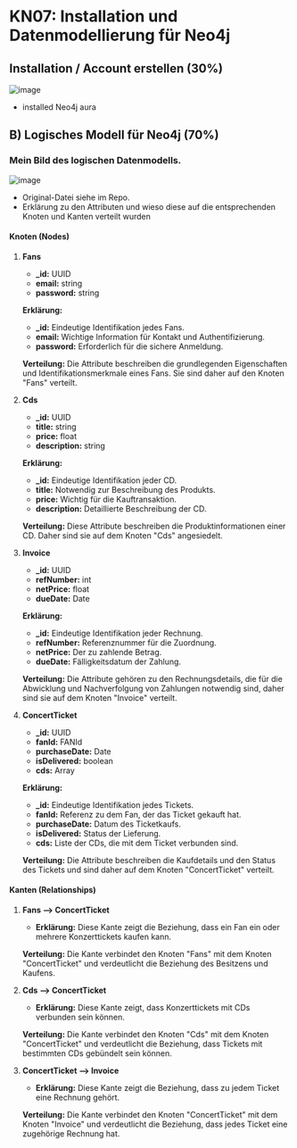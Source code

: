# KN07: Installation und Datenmodellierung für Neo4j

## Installation / Account erstellen (30%)
![image](https://github.com/xmin12/Jeyakumuar_M165/assets/112725311/6c2f45ec-de28-4d7f-8305-79255553f6f4)
- installed Neo4j aura

## B) Logisches Modell für Neo4j (70%)
### Mein Bild des logischen Datenmodells.
![image](https://github.com/xmin12/Jeyakumuar_M165/assets/112725311/d604c814-0481-4edb-a9a1-d703968ef924)

- Original-Datei siehe im Repo.
- Erklärung zu den Attributen und wieso diese auf die entsprechenden Knoten und Kanten
verteilt wurden
#### **Knoten (Nodes)**

1. **Fans**
   - **_id:** UUID
   - **email:** string
   - **password:** string

   **Erklärung:** 
   - **_id:** Eindeutige Identifikation jedes Fans.
   - **email:** Wichtige Information für Kontakt und Authentifizierung.
   - **password:** Erforderlich für die sichere Anmeldung.

   **Verteilung:** Die Attribute beschreiben die grundlegenden Eigenschaften und Identifikationsmerkmale eines Fans. Sie sind daher auf den Knoten "Fans" verteilt.

2. **Cds**
   - **_id:** UUID
   - **title:** string
   - **price:** float
   - **description:** string

   **Erklärung:** 
   - **_id:** Eindeutige Identifikation jeder CD.
   - **title:** Notwendig zur Beschreibung des Produkts.
   - **price:** Wichtig für die Kauftransaktion.
   - **description:** Detaillierte Beschreibung der CD.

   **Verteilung:** Diese Attribute beschreiben die Produktinformationen einer CD. Daher sind sie auf dem Knoten "Cds" angesiedelt.

3. **Invoice**
   - **_id:** UUID
   - **refNumber:** int
   - **netPrice:** float
   - **dueDate:** Date

   **Erklärung:** 
   - **_id:** Eindeutige Identifikation jeder Rechnung.
   - **refNumber:** Referenznummer für die Zuordnung.
   - **netPrice:** Der zu zahlende Betrag.
   - **dueDate:** Fälligkeitsdatum der Zahlung.

   **Verteilung:** Die Attribute gehören zu den Rechnungsdetails, die für die Abwicklung und Nachverfolgung von Zahlungen notwendig sind, daher sind sie auf dem Knoten "Invoice" verteilt.

4. **ConcertTicket**
   - **_id:** UUID
   - **fanId:** FANId
   - **purchaseDate:** Date
   - **isDelivered:** boolean
   - **cds:** Array<CDId>

   **Erklärung:** 
   - **_id:** Eindeutige Identifikation jedes Tickets.
   - **fanId:** Referenz zu dem Fan, der das Ticket gekauft hat.
   - **purchaseDate:** Datum des Ticketkaufs.
   - **isDelivered:** Status der Lieferung.
   - **cds:** Liste der CDs, die mit dem Ticket verbunden sind.

   **Verteilung:** Die Attribute beschreiben die Kaufdetails und den Status des Tickets und sind daher auf dem Knoten "ConcertTicket" verteilt.

#### **Kanten (Relationships)**

1. **Fans --> ConcertTicket**
   - **Erklärung:** Diese Kante zeigt die Beziehung, dass ein Fan ein oder mehrere Konzerttickets kaufen kann.

   **Verteilung:** Die Kante verbindet den Knoten "Fans" mit dem Knoten "ConcertTicket" und verdeutlicht die Beziehung des Besitzens und Kaufens.

2. **Cds --> ConcertTicket**
   - **Erklärung:** Diese Kante zeigt, dass Konzerttickets mit CDs verbunden sein können.

   **Verteilung:** Die Kante verbindet den Knoten "Cds" mit dem Knoten "ConcertTicket" und verdeutlicht die Beziehung, dass Tickets mit bestimmten CDs gebündelt sein können.

3. **ConcertTicket --> Invoice**
   - **Erklärung:** Diese Kante zeigt die Beziehung, dass zu jedem Ticket eine Rechnung gehört.

   **Verteilung:** Die Kante verbindet den Knoten "ConcertTicket" mit dem Knoten "Invoice" und verdeutlicht die Beziehung, dass jedes Ticket eine zugehörige Rechnung hat.

